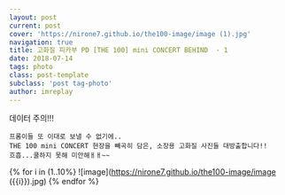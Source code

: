 ```yaml
---
layout: post
current: post
cover: 'https://nirone7.github.io/the100-image/image (1).jpg'
navigation: true
title: 고화질 피카부 PD [THE 100] mini CONCERT BEHIND  - 1
date: 2018-07-14
tags: photo 
class: post-template
subclass: 'post tag-photo'
author: imreplay
---
```


데이터 주의!!!

```
프롬이들 또 이대로 보낼 수 없기에..
THE 100 mini CONCERT 현장을 빼곡히 담은, 소장용 고화질 사진들 대방출합니다!!
흐흡...쿨하지 못해 미안해ㅐㅐ~~
```

{% for i in (1..10%}
![image](https://nirone7.github.io/the100-image/image ({{i}}).jpg)
{% endfor %}

